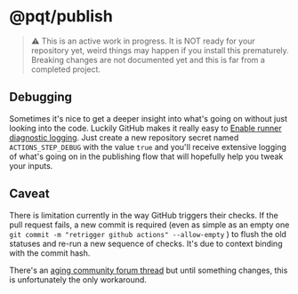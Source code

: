 # @pqt/publish

> ⚠️ This is an active work in progress. It is NOT ready for your repository yet, weird things may happen if you install this prematurely. Breaking changes are not documented yet and this is far from a completed project.

## Debugging

Sometimes it's nice to get a deeper insight into what's going on without just looking into the code. Luckily GitHub makes it really easy to [Enable runner diagnostic logging](https://docs.github.com/en/free-pro-team@latest/actions/managing-workflow-runs/enabling-debug-logging#enabling-runner-diagnostic-logging). Just create a new repository secret named `ACTIONS_STEP_DEBUG` with the value `true` and you'll receive extensive logging of what's going on in the publishing flow that will hopefully help you tweak your inputs.

## Caveat

There is limitation currently in the way GitHub triggers their checks. If the pull request fails, a new commit is required (even as simple as an empty one `git commit -m "retrigger github actions" --allow-empty` ) to flush the old statuses and re-run a new sequence of checks. It's due to context binding with the commit hash.

There's an [aging community forum thread](https://github.community/t5/GitHub-Actions/Editing-a-PR-title-or-first-comment-causing-a-pile-up-of-runs/td-p/53932) but until something changes, this is unfortunately the only workaround.
